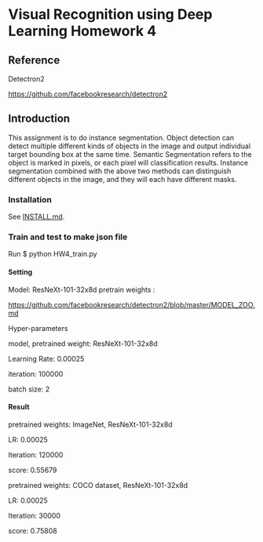 # Visual Recognition using Deep Learning Homework 4
## Reference
Detectron2

https://github.com/facebookresearch/detectron2

## Introduction
  This assignment is to do instance segmentation. Object detection can detect multiple different kinds of objects in the image and output individual target bounding box at the same time. Semantic Segmentation refers to the object is marked in pixels, or each pixel will  classification results. Instance segmentation combined with the above two methods can distinguish different objects in the image, and they will each have different masks.

### Installation

See [INSTALL.md](INSTALL.md).

### Train and test to make json file

Run $ python HW4_train.py

#### Setting

Model: ResNeXt-101-32x8d
pretrain weights : 

https://github.com/facebookresearch/detectron2/blob/master/MODEL_ZOO.md

Hyper-parameters

model, pretrained weight: ResNeXt-101-32x8d

Learning Rate: 0.00025

iteration: 100000

batch size: 2

#### Result
pretrained weights: ImageNet, ResNeXt-101-32x8d

LR: 0.00025

Iteration: 120000

score: 0.55679

pretrained weights: COCO dataset, ResNeXt-101-32x8d

LR: 0.00025

Iteration: 30000

score: 0.75808

